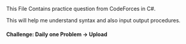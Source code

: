 This File Contains practice question from CodeForces in C#.

This will help me understand syntax and also input output procedures.

<h4>Challenge: Daily one Problem -> Upload </h4>
